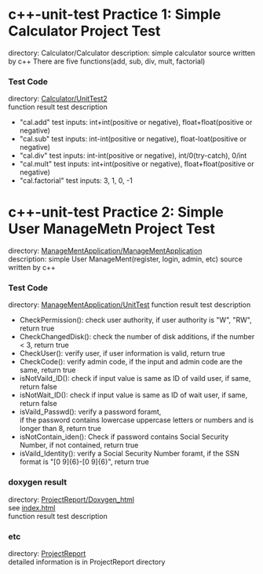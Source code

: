 # c++-unit-test Practice 1: Simple Calculator Project Test
directory: Calculator/Calculator 
description: simple calculator source written by c++
There are five functions(add, sub, div, mult, factorial)

### Test Code
directory: [Calculator/UnitTest2](Calculator/UnitTest2)  
function result test description
- "cal.add" test inputs: int+int(positive or negative), float+float(positive or negative)  
- "cal.sub" test inputs: int-int(positive or negative), float-loat(positive or negative)  
- "cal.div" test inputs: int-int(positive or negative), int/0(try-catch), 0/int  
- "cal.mult" test inputs: int+int(positive or negative), float+float(positive or negative)  
- "cal.factorial" test inputs: 3, 1, 0, -1

# c++-unit-test Practice 2: Simple User ManageMetn Project Test
directory: [ManageMentApplication/ManageMentApplication](ManageMentApplication/ManageMentApplication)  
description: simple User ManageMent(register, login, admin, etc) source written by c++

### Test Code
directory: [ManageMentApplication/UnitTest](ManageMentApplication/UnitTest) 
function result test description
- CheckPermission(): check user authority, if user authority is "W", "RW", return true  
- CheckChangedDisk(): check the number of disk additions, if the number < 3, return true
- CheckUser(): verify user, if user information is valid, return true
- CheckCode(): verify admin code, if the input and admin code are the same, return true
- isNotVaild_ID(): check if input value is same as ID of vaild user, if same, return false
- isNotWait_ID(): check if input value is same as ID of wait user, if same, return false
- isVaild_Passwd(): verify a password foramt,   
   if the password contains lowercase uppercase letters or numbers and is longer than 8, return true
- isNotContain_iden(): Check if password contains Social Security Number, if not contained, return true
- isVaild_Identity(): verify a Social Security Number foramt, if the SSN format is "[0 9]{6}-[0 9]{6}", return true

### doxygen result
directory: [ProjectReport/Doxygen_html](ProjectReport/Doxygen_html)   
see [index.html](ProjectReport/Doxygen_html/index.html)  
function result test description

### etc
directory: [ProjectReport](ProjectReport)   
detailed information is in ProjectReport directory
